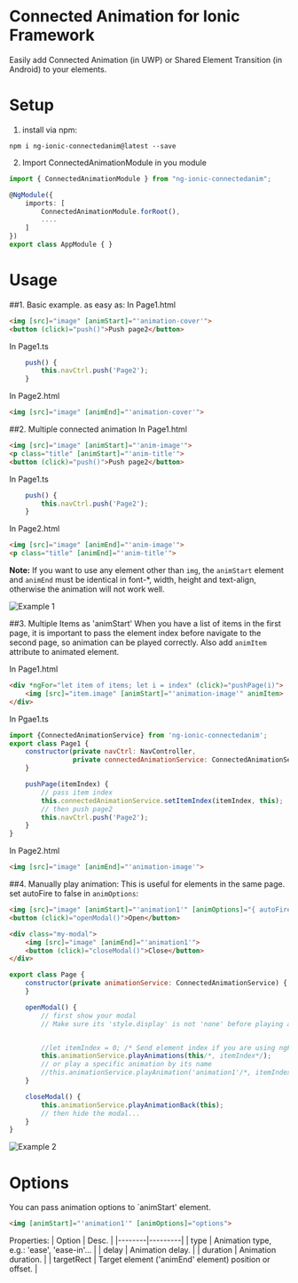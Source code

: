
# Connected Animation for Ionic Framework
Easily add Connected Animation (in UWP) or Shared Element Transition (in Android) to your elements.

# Setup

1. install via npm:
```
npm i ng-ionic-connectedanim@latest --save
```
2. Import ConnectedAnimationModule in you module
```typescript
import { ConnectedAnimationModule } from "ng-ionic-connectedanim";

@NgModule({
    imports: [
        ConnectedAnimationModule.forRoot(),
        ....
    ]
})
export class AppModule { }
```


# Usage
##1. Basic example. as easy as:
In Page1.html
```html
<img [src]="image" [animStart]="'animation-cover'">
<button (click)="push()">Push page2</button>
```
In Page1.ts
```javascript
    push() {
        this.navCtrl.push('Page2');
    }
```

In Page2.html
```html
<img [src]="image" [animEnd]="'animation-cover'">
```

##2. Multiple connected animation
In Page1.html
```html
<img [src]="image" [animStart]="'anim-image'">
<p class="title" [animStart]="'anim-title'">
<button (click)="push()">Push page2</button>
```
In Page1.ts
```javascript
    push() {
        this.navCtrl.push('Page2');
    }
```
In Page2.html
```html
<img [src]="image" [animEnd]="'anim-image'">
<p class="title" [animEnd]="'anim-title'">
```

**Note:** If you want to use any element other than `img`, the `animStart` element and `animEnd` must be identical in font-*, width, height and text-align, otherwise the animation will not work well.

![Example 1](uploads/preview1.gif)

##3. Multiple Items as 'animStart'
When you have a list of items in the first page, it is important to pass the element index before navigate to the second page, so animation can be played correctly.
Also add `animItem` attribute to animated element.

In Page1.html
```html
<div *ngFor="let item of items; let i = index" (click)="pushPage(i)">
    <img [src]="item.image" [animStart]="'animation-image'" animItem>
</div>
```
In Pgae1.ts
```javascript
import {ConnectedAnimationService} from 'ng-ionic-connectedanim';
export class Page1 {
    constructor(private navCtrl: NavController,
                private connectedAnimationService: ConnectedAnimationService) {
    }

    pushPage(itemIndex) {
        // pass item index
        this.connectedAnimationService.setItemIndex(itemIndex, this);
        // then push page2
        this.navCtrl.push('Page2');
    }
}
```
In Page2.html
```html
<img [src]="image" [animEnd]="'animation-image'">
```

##4. Manually play animation:
This is useful for elements in the same page.
set autoFire to false in `animOptions`:
```html
<img [src]="image" [animStart]="'animation1'" [animOptions]="{ autoFire: false }">
<button (click)="openModal()">Open</button>

<div class="my-modal">
    <img [src]="image" [animEnd]="'animation1'">
    <button (click)="closeModal()">Close</button>
</div>
```

```javascript
export class Page {
    constructor(private animationService: ConnectedAnimationService) {
    }

    openModal() {
        // first show your modal 
        // Make sure its 'style.display' is not 'none' before playing animation.


        //let itemIndex = 0; /* Send element index if you are using ngFor */
        this.animationService.playAnimations(this/*, itemIndex*/);
        // or play a specific animation by its name
        //this.animationService.playAnimation('animation1'/*, itemIndex*/);
    }

    closeModal() {
        this.animationService.playAnimationBack(this);
        // then hide the modal...
    }
}
```

![Example 2](uploads/preview2.gif)

# Options
You can pass animation options to `animStart' element.
```html
<img [animStart]="'animation1'" [animOptions]="options">
```
Properties:
| Option | Desc.   |
|--------|---------|
| type | Animation type, e.g.: 'ease', 'ease-in'... |
| delay | Animation delay. |
| duration | Animation duration. |
| targetRect | Target element ('animEnd' element) position or offset. |
